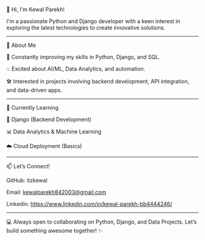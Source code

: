 👋 Hi, I'm Kewal Parekh!

I'm a passionate Python and Django developer with a keen interest in exploring the latest technologies to create innovative solutions.

---

👀 About Me

🚀 Constantly improving my skills in Python, Django, and SQL.

💡 Excited about AI/ML, Data Analytics, and automation.

🛠️ Interested in projects involving backend development, API integration, and data-driven apps.



---

🌱 Currently Learning

🌿 Django (Backend Development)

📊 Data Analytics & Machine Learning

☁️ Cloud Deployment (Basics)



---

📫 Let’s Connect!

GitHub: itzkewal

Email: kewalparekh842003@gmail.com

Linkedin: https://www.linkedin.com/in/kewal-parekh-bb4444246/



---

💻 Always open to collaborating on Python, Django, and Data Projects. Let’s build something awesome together! ✨
